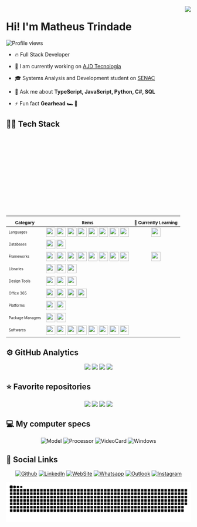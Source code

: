 <img align="right" height="570em" src="https://gist.githubusercontent.com/MatheusLTrindade/fdb1acded15c40f708b58d3c43f4c5b1/raw/15c04f0561eb3ef5f78bdeedc049e5128b01b401/githubcard.svg"/>
<h1 align="left">Hi! I'm Matheus Trindade</h1>
<p align="left">
  <img src="https://komarev.com/ghpvc/?username=MatheusLTrindade&color=76B900&style=for-the-badge" alt="Profile views"/>
</p>

- 🔥 Full Stack Developer

- 🔭 I am currently working on [AJD Tecnologia](https://www.ajdesenvolvimento.com.br/)

- 🎓 Systems Analysis and Development student on [SENAC](https://www.sp.senac.br/)

- 💬 Ask me about **TypeScript, JavaScript, Python, C#, SQL**

- ⚡ Fun fact **Gearhead 🏎️ 🏁**


## 👨‍💻 Tech Stack
| <sub>Category</sub> | <sub>Items</sub> | <sub>🌱 Currently Learning</sub> |
|         ---         |        ---       |        :---:        |
| <sub><sup>Languages</sup></sub>        | <img src="https://cdn.jsdelivr.net/gh/devicons/devicon/icons/typescript/typescript-original.svg" width=25 height=25 /> <img src="https://cdn.jsdelivr.net/gh/devicons/devicon/icons/javascript/javascript-original.svg" width=25 height=25 /> <img src="https://cdn.jsdelivr.net/gh/devicons/devicon/icons/csharp/csharp-original.svg" width=25 height=25 /> <img src="https://cdn.jsdelivr.net/gh/devicons/devicon/icons/python/python-original.svg" width=25 height=25 />  <img src="https://cdn.jsdelivr.net/gh/devicons/devicon/icons/java/java-original.svg" width=25 height=25 /> <img src="https://cdn.jsdelivr.net/gh/devicons/devicon/icons/html5/html5-original.svg" width=25 height=25 /> <img src="https://cdn.jsdelivr.net/gh/devicons/devicon/icons/css3/css3-original.svg" width=25 height=25 /> <img src="https://cdn.jsdelivr.net/gh/devicons/devicon/icons/sass/sass-original.svg" width=25 height=25 /> | <img src="https://cdn.jsdelivr.net/gh/devicons/devicon/icons/csharp/csharp-original.svg" width=25 height=25 /> |
| <sub><sup>Databases</sup></sub>        | <img src="https://cdn.jsdelivr.net/gh/devicons/devicon/icons/mongodb/mongodb-original.svg" width=25 height=25 /> <img src="https://cdn.jsdelivr.net/gh/devicons/devicon/icons/mysql/mysql-original.svg" width=25 height=25 /> | |
| <sub><sup>Frameworks</sup></sub>       | <img src="https://cdn.jsdelivr.net/gh/devicons/devicon/icons/nextjs/nextjs-original.svg" width=25 height=25 /> <img src="https://cdn.jsdelivr.net/gh/devicons/devicon@latest/icons/vitejs/vitejs-original.svg" width=25 height=25 /> <img src="https://cdn.jsdelivr.net/gh/devicons/devicon/icons/react/react-original.svg" width=25 height=25 /> <img src="https://cdn.jsdelivr.net/gh/devicons/devicon/icons/nodejs/nodejs-original.svg" width=25 height=25 /> <img src="https://cdn.jsdelivr.net/gh/devicons/devicon@latest/icons/tailwindcss/tailwindcss-original.svg" width=25 height=25 /> <img src="https://cdn.jsdelivr.net/gh/devicons/devicon@latest/icons/materialui/materialui-original.svg" width=25 height=25 /> <img src="https://cdn.jsdelivr.net/gh/devicons/devicon/icons/bootstrap/bootstrap-original.svg" width=25 height=25 /> <img src="https://cdn.jsdelivr.net/gh/devicons/devicon@latest/icons/swagger/swagger-original.svg" width=25 height=25 /> | <img src="https://cdn.jsdelivr.net/gh/devicons/devicon/icons/sequelize/sequelize-original.svg" width=25 height=25 /> |
| <sub><sup>Libraries</sup></sub>        | <img src="https://cdn.jsdelivr.net/gh/devicons/devicon/icons/selenium/selenium-original.svg" width=25 height=25 /> <img src="https://cdn.jsdelivr.net/gh/devicons/devicon/icons/pandas/pandas-original.svg" width=25 height=25 /> <img src="https://cdn.jsdelivr.net/gh/devicons/devicon@latest/icons/lodash/lodash-original.svg" width=25 height=25 /> | |
| <sub><sup>Design Tools</sup></sub>     | <img src="https://cdn.jsdelivr.net/gh/devicons/devicon/icons/figma/figma-original.svg" width=25 height=25 /> <img src="https://cdn.jsdelivr.net/gh/devicons/devicon@latest/icons/xd/xd-original.svg" width=25 height=25 /> <img src="https://cdn.jsdelivr.net/gh/devicons/devicon/icons/canva/canva-original.svg" width=25 height=25 /> | |
| <sub><sup>Office 365</sup></sub>       | <img src="https://upload.wikimedia.org/wikipedia/commons/thumb/e/e1/Microsoft_Office_SharePoint_%282019%E2%80%93present%29.svg/512px-Microsoft_Office_SharePoint_%282019%E2%80%93present%29.svg.png?20190925170659" width=25 height=25 /> <img src="https://github.com/microsoft/PowerBI-Icons/blob/main/SVG/Power-BI.svg" width=25 height=25 /> <img src="https://github.com/microsoft/PowerBI-Icons/blob/main/SVG/Power-Automate-Colored.svg" width=25 height=25 /> <img src="https://img.icons8.com/?size=100&id=vIbsCQXkSp6l&format=png" width=25 height=25 /> | |
| <sub><sup>Platforms</sup></sub>        | <img src="https://cdn.jsdelivr.net/gh/devicons/devicon@latest/icons/firebase/firebase-original.svg" width=25 height=25 /> <img src="https://cdn.jsdelivr.net/gh/devicons/devicon@latest/icons/amazonwebservices/amazonwebservices-original-wordmark.svg" width=25 height=25 /> | |
| <sub><sup>Package Managers</sup></sub> | <img src="https://cdn.jsdelivr.net/gh/devicons/devicon@latest/icons/yarn/yarn-original.svg" width=25 height=25 /> <img src="https://cdn.jsdelivr.net/gh/devicons/devicon/icons/npm/npm-original-wordmark.svg" width=25 height=25 />
| <sub><sup>Softwares</sup></sub>        | <img src="https://cdn.jsdelivr.net/gh/devicons/devicon/icons/vscode/vscode-original.svg" width=25 height=25 /> <img src="https://cdn.jsdelivr.net/gh/devicons/devicon@latest/icons/visualstudio/visualstudio-original.svg" width=25 height=25 /> <img src="https://cdn.jsdelivr.net/gh/devicons/devicon@latest/icons/intellij/intellij-original.svg" width=25 height=25 /> <img src="https://cdn.jsdelivr.net/gh/devicons/devicon/icons/git/git-original.svg" width=25 height=25 /> <img src="https://cdn.jsdelivr.net/gh/devicons/devicon@latest/icons/postman/postman-original.svg" width=25 height=25 /> <img src="https://cdn.jsdelivr.net/gh/devicons/devicon/icons/anaconda/anaconda-original.svg" width=25 height=25 /> <img src="https://cdn.jsdelivr.net/gh/devicons/devicon/icons/jupyter/jupyter-original-wordmark.svg" width=25 height=25 /> <img src="https://cdn.jsdelivr.net/gh/devicons/devicon@latest/icons/filezilla/filezilla-original.svg" width=25 height=25 /> | |


## ⚙️ GitHub Analytics

<div align="center" width="100%">
<!--   Analytics 1 -->
  <picture>
    <source
      srcset="https://github-readme-stats.vercel.app/api?username=MatheusLTrindade&show_icons=true&bg_color=282A3600&title_color=fff&text_color=fff&icon_color=31E1F7&hide_border=true&ring_color=25D366&count_private=true"
      media="(prefers-color-scheme: dark)"
    />
    <source
      srcset="https://github-readme-stats.vercel.app/api?username=MatheusLTrindade&show_icons=true&bg_color=282A3600&title_color=000&text_color=000&icon_color=31E1F7&hide_border=true&ring_color=25D366&count_private=true"
      media="(prefers-color-scheme: light), (prefers-color-scheme: no-preference)"
    />
    <img width="49%" src="https://github-readme-stats.vercel.app/api?username=MatheusLTrindade" />
  </picture>
<!--   Analytics 2 -->
  <picture>
    <source
      srcset="https://streak-stats.demolab.com?user=MatheusLTrindade&hide_border=true&background=282A3600&stroke=BD93F9&ring=25D366&fire=25D366&currStreakNum=FFFFFF&sideNums=FFFFFF&currStreakLabel=FFFFFF&sideLabels=FFFFFF&dates=BD93F981"
      media="(prefers-color-scheme: dark)"
    />
    <source
      srcset="https://streak-stats.demolab.com?user=MatheusLTrindade&hide_border=true&background=282A3600&stroke=BD93F9&ring=25D366&fire=25D366&currStreakNum=000000&sideNums=000000&currStreakLabel=000000&sideLabels=000000&dates=BD93F981"
      media="(prefers-color-scheme: light), (prefers-color-scheme: no-preference)"
    />
    <img width="49%" src="https://streak-stats.demolab.com?user=MatheusLTrindade" />
  </picture>
<!--   Wakatime -->
  <picture>
    <source
      srcset="https://github-readme-stats.vercel.app/api/wakatime?username=MatheusLTrindade&layout=compact&bg_color=282A3600&title_color=fff&text_color=fff&hide_border=true&langs_count=10"
      media="(prefers-color-scheme: dark)"
    />
    <source
      srcset="https://github-readme-stats.vercel.app/api/wakatime?username=MatheusLTrindade&layout=compact&bg_color=282A3600&title_color=000&text_color=000&hide_border=true&langs_count=10"
      media="(prefers-color-scheme: light), (prefers-color-scheme: no-preference)"
    />
    <img align="top" src="https://github-readme-stats.vercel.app/api/wakatime?username=MatheusLTrindade&layout=compact" />
  </picture>
<!--   Donut -->
  <picture>
    <source
      srcset="https://github-readme-stats.vercel.app/api/top-langs/?username=MatheusLTrindade&layout=donut&bg_color=282A3600&title_color=fff&text_color=fff&hide_border=true"
      media="(prefers-color-scheme: dark)"
    />
    <source
      srcset="https://github-readme-stats.vercel.app/api/top-langs/?username=MatheusLTrindade&layout=donut&bg_color=282A3600&title_color=000&text_color=000&hide_border=true"
      media="(prefers-color-scheme: light), (prefers-color-scheme: no-preference)"
    />
    <img width="35%" src="https://github-readme-stats.vercel.app/api/top-langs/?username=MatheusLTrindade&layout=donut-vertical" />
  </picture>
</div>


## ⭐ Favorite repositories
<div align="center">

<!--   Projeto Integrador 1 -->
  <picture>
    <source
      srcset="https://github-readme-stats.vercel.app/api/pin/?username=MatheusLTrindade&bg_color=282A3600&title_color=61DDFD&border_color=BD93F9&text_color=fff&icon_color=fff&repo=ProjetoIntegrador1"
      media="(prefers-color-scheme: dark)"
    />
    <source
      srcset="https://github-readme-stats.vercel.app/api/pin/?username=MatheusLTrindade&bg_color=282A3600&title_color=61DDFD&border_color=BD93F9&text_color=000&icon_color=000&repo=ProjetoIntegrador1"
      media="(prefers-color-scheme: light), (prefers-color-scheme: no-preference)"
    />
    <img src="https://github-readme-stats.vercel.app/api/pin/?username=MatheusLTrindade" />
  </picture>
<!--   Projeto Integrador 2 -->
  <picture>
    <source
      srcset="https://github-readme-stats.vercel.app/api/pin/?username=MatheusLTrindade&bg_color=282A3600&title_color=61DDFD&border_color=BD93F9&text_color=fff&icon_color=fff&repo=ProjetoIntegrador2"
      media="(prefers-color-scheme: dark)"
    />
    <source
      srcset="https://github-readme-stats.vercel.app/api/pin/?username=MatheusLTrindade&bg_color=282A3600&title_color=61DDFD&border_color=BD93F9&text_color=000&icon_color=000&repo=ProjetoIntegrador2"
      media="(prefers-color-scheme: light), (prefers-color-scheme: no-preference)"
    />
    <img src="https://github-readme-stats.vercel.app/api/pin/?username=MatheusLTrindade" />
  </picture>
<!--   Projeto Integrador 3 -->
  <picture>
    <source
      srcset="https://github-readme-stats.vercel.app/api/pin/?username=MatheusLTrindade&bg_color=282A3600&title_color=61DDFD&border_color=BD93F9&text_color=fff&icon_color=fff&repo=ProjetoIntegrador3"
      media="(prefers-color-scheme: dark)"
    />
    <source
      srcset="https://github-readme-stats.vercel.app/api/pin/?username=MatheusLTrindade&bg_color=282A3600&title_color=61DDFD&border_color=BD93F9&text_color=000&icon_color=000&repo=ProjetoIntegrador3"
      media="(prefers-color-scheme: light), (prefers-color-scheme: no-preference)"
    />
    <img src="https://github-readme-stats.vercel.app/api/pin/?username=MatheusLTrindade" />
  </picture>
<!--   Projeto Integrador 4 -->
  <picture>
    <source
      srcset="https://github-readme-stats.vercel.app/api/pin/?username=MatheusLTrindade&bg_color=282A3600&title_color=61DDFD&border_color=BD93F9&text_color=fff&icon_color=fff&repo=ProjetoIntegrador4"
      media="(prefers-color-scheme: dark)"
    />
    <source
      srcset="https://github-readme-stats.vercel.app/api/pin/?username=MatheusLTrindade&bg_color=282A3600&title_color=61DDFD&border_color=BD93F9&text_color=000&icon_color=000&repo=ProjetoIntegrador4"
      media="(prefers-color-scheme: light), (prefers-color-scheme: no-preference)"
    />
    <img src="https://github-readme-stats.vercel.app/api/pin/?username=MatheusLTrindade" />
  </picture>

</div>
  

## 💻 My computer specs  
<div align="center">
  
  ![Model](https://img.shields.io/badge/DELL-G15-0063B8?style=for-the-badge&logo=dell&logoColor=white)
  ![Processor](https://img.shields.io/badge/Intel-Core_i7_13th-0078DC?style=for-the-badge&logo=intel&logoColor=white)
  ![VideoCard](https://img.shields.io/badge/NVIDIA-GeForce_RTX_4050-76B900?style=for-the-badge&logo=nvidia&logoColor=white)
  ![Windows](https://img.shields.io/badge/Windows-11_Pro-0079D6?style=for-the-badge&logo=windows&logoColor=white)

</div>


## 📱 Social Links
<div align="center">

  [![Github](https://img.shields.io/badge/GitHub-100000?style=for-the-badge&logo=github&logoColor=white)](https://github.com/MatheusLTrindade)
  [![LinkedIn](https://img.shields.io/badge/LinkedIn-0077B5?style=for-the-badge&logo=linkedin&logoColor=white)](https://www.linkedin.com/in/matheusltrindade)
  [![WebSite](https://img.shields.io/badge/WebSite-00ADB5?style=for-the-badge&logo=safari&logoColor=white)](https://matheus-trindade.web.app/)
  [![Whatsapp](https://img.shields.io/badge/WhatsApp-25D366?style=for-the-badge&logo=whatsapp&logoColor=white)](https://wa.me/5511957103895)
  [![Outlook](https://img.shields.io/badge/Outlook-0078D4?style=for-the-badge&logo=microsoft-outlook&logoColor=white)](mailto:matheus.lopes.trindade@hotmail.com)
  [![Instagram](https://img.shields.io/badge/Instagram-E4405F?style=for-the-badge&logo=instagram&logoColor=white)](https://instagram.com/theteu_lt) 

</div>

<div align="center">
  <picture>
    <source media="(prefers-color-scheme: dark)" srcset="https://raw.githubusercontent.com/MatheusLTrindade/MatheusLTrindade/output/snake-dark.svg" />
    <source media="(prefers-color-scheme: light)" srcset="https://raw.githubusercontent.com/MatheusLTrindade/MatheusLTrindade/output/snake.svg" />
    <img alt="Snake animation" src="https://raw.githubusercontent.com/MatheusLTrindade/MatheusLTrindade/output/snake.svg">
  </picture>
</div>
